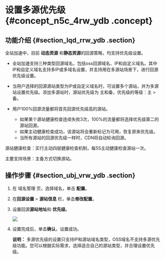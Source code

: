 # 设置多源优先级 {#concept_n5c_4rw_ydb .concept}

## 功能介绍 {#section_lqd_rrw_ydb .section}

全站加速中，目前 **动态资源** 和**静态资源**的回源策略，均支持优先级设置。

-   全站加速支持三种类型回源域名，包括oss回源域名、IP和自定义域名。其中IP和自定义域名支持多IP或多域名设置，并支持用在多源站场景下，进行回源优先级设置。

-   当用户选择的回源源站类型为IP或自定义域名时，可设置多个源站，并为多源站设置优先级。添加多源站时，源站优先级为 主和备，优先级的等级：主 \> 备。

-   用户100%回源流量都将首先回源优先级高的源站。

    -   如果某个源站健康检查连续失败3次，100%的流量都将选择优先级第二的源站回源。
    -   如果主动健康检查成功，该源站将会重新标记为可用，恢复原来优先级。
    -   当所有源站的回源优先级一样时，CDN将自动轮询回源。

源站健康检查：实行主动四层健康检查机制，每5S主动健康检查源站一次。

主要支持场景：主备方式切换源站。

## 操作步骤 {#section_ubj_vrw_ydb .section}

1.  在 域名管理 页，选择域名，单击 **配置**。
2.  在**回源设置** \> **源站信息** 栏，单击**修改配置**。
3.  设置回源**源站地址**和 **优先级**。

    ![](http://static-aliyun-doc.oss-cn-hangzhou.aliyuncs.com/assets/img/13454/4385_zh-CN.png)

4.  设置完成后，单击**确认**，设置成功。

    **说明：** 多源优先级的设置只支持IP和源站域名类型，OSS域名不支持多源优先级功能。您可以根据实际需求，选择适合自己的源站类型，并合理设置优先级。


